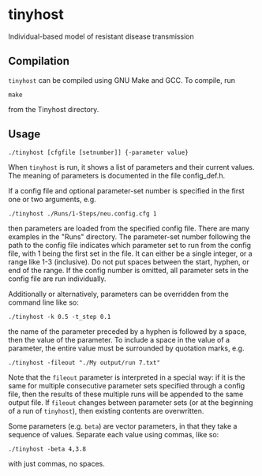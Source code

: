 # tinyhost
Individual-based model of resistant disease transmission

## Compilation
`tinyhost` can be compiled using GNU Make and GCC. To compile, run
```
make
```
from the Tinyhost directory.

## Usage
```
./tinyhost [cfgfile [setnumber]] {-parameter value}
```

When `tinyhost` is run, it shows a list of parameters and their current values. The meaning of parameters is documented in the file config_def.h.

If a config file and optional parameter-set number is specified in the first one or two arguments, e.g.

```
./tinyhost ./Runs/1-Steps/neu.config.cfg 1
```

then parameters are loaded from the specified config file. There are many examples in the "Runs" directory. The parameter-set number following the path to the config file indicates which parameter set to run from the config file, with 1 being the first set in the file. It can either be a single integer, or a range like 1-3 (inclusive). Do not put spaces between the start, hyphen, or end of the range. If the config number is omitted, all parameter sets in the config file are run individually.

Additionally or alternatively, parameters can be overridden from the command line like so:

```
./tinyhost -k 0.5 -t_step 0.1
```

the name of the parameter preceded by a hyphen is followed by a space, then the value of the parameter. To include a space in the value of a parameter, the entire value must be surrounded by quotation marks, e.g.

```
./tinyhost -fileout "./My output/run 7.txt"
```

Note that the `fileout` parameter is interpreted in a special way: if it is the same for multiple consecutive parameter sets specified through a config file, then the results of these multiple runs will be appended to the same output file. If `fileout` changes between parameter sets (or at the beginning of a run of `tinyhost`), then existing contents are overwritten.

Some parameters (e.g. `beta`) are vector parameters, in that they take a sequence of values. Separate each value using commas, like so:

```
./tinyhost -beta 4,3.8
```

with just commas, no spaces.
